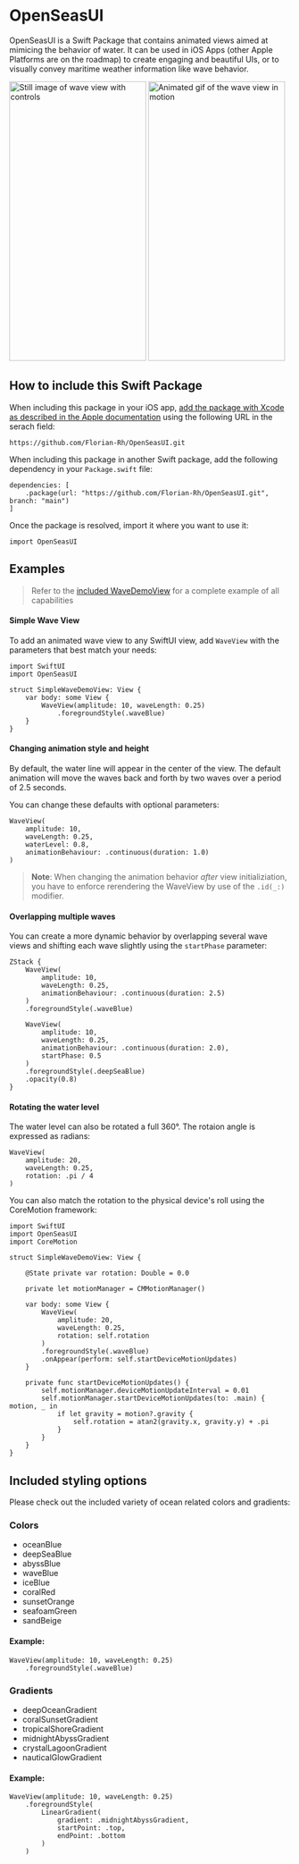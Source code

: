 #  OpenSeasUI

OpenSeasUI is a Swift Package that contains animated views aimed at mimicing the behavior of water. It can be used in iOS Apps (other Apple Platforms are on the roadmap) to create engaging and beautiful UIs, or to visually convey maritime weather information like wave behavior.

<p>
<img height="500" width="245" alt="Still image of wave view with controls" src="https://github.com/user-attachments/assets/34923961-9a59-4b33-8505-c829b13b7692" />

<img height="500" width="245" alt="Animated gif of the wave view in motion" src="https://github.com/user-attachments/assets/90c01102-267d-41f9-8ca3-2f831d6f8aa3" />    
</p>



## How to include this Swift Package

When including this package in your iOS app, [add the package with Xcode as described in the Apple documentation](https://developer.apple.com/documentation/xcode/adding-package-dependencies-to-your-app) using the following URL in the serach field:
````
https://github.com/Florian-Rh/OpenSeasUI.git
````

When including this package in another Swift package, add the following dependency in your `Package.swift` file:

```
dependencies: [
    .package(url: "https://github.com/Florian-Rh/OpenSeasUI.git", branch: "main")
]
```

Once the package is resolved, import it where you want to use it:

```
import OpenSeasUI
```

## Examples

> Refer to the [included WaveDemoView](./Sources/OpenSeasUI/Demo/WaveDemoView.swift) for a complete example of all capabilities

#### Simple Wave View
To add an animated wave view to any SwiftUI view, add `WaveView` with the parameters that best match your needs:

```
import SwiftUI
import OpenSeasUI

struct SimpleWaveDemoView: View {
    var body: some View {
        WaveView(amplitude: 10, waveLength: 0.25)
            .foregroundStyle(.waveBlue)
    }
}
```

#### Changing animation style and height
By default, the water line will appear in the center of the view. The default animation will move the waves back and forth by two waves over a period of 2.5 seconds.

You can change these defaults with optional parameters:

```
WaveView(
    amplitude: 10, 
    waveLength: 0.25, 
    waterLevel: 0.8, 
    animationBehaviour: .continuous(duration: 1.0)
)
```

> **Note**: When changing the animation behavior *after* view initializiation, you have to enforce rerendering the WaveView by use of the `.id(_:)` modifier.

#### Overlapping multiple waves

You can create a more dynamic behavior by overlapping several wave views and shifting each wave slightly using the `startPhase` parameter:

```
ZStack {
    WaveView(
        amplitude: 10,
        waveLength: 0.25,
        animationBehaviour: .continuous(duration: 2.5)
    )
    .foregroundStyle(.waveBlue)

    WaveView(
        amplitude: 10,
        waveLength: 0.25,
        animationBehaviour: .continuous(duration: 2.0),
        startPhase: 0.5
    )
    .foregroundStyle(.deepSeaBlue)
    .opacity(0.8)
}
```

#### Rotating the water level
The water level can also be rotated a full 360°. The rotaion angle is expressed as radians:

```
WaveView(
    amplitude: 20, 
    waveLength: 0.25, 
    rotation: .pi / 4
)
```

You can also match the rotation to the physical device's roll using the CoreMotion framework:

```
import SwiftUI
import OpenSeasUI
import CoreMotion

struct SimpleWaveDemoView: View {

    @State private var rotation: Double = 0.0

    private let motionManager = CMMotionManager()

    var body: some View {
        WaveView(
            amplitude: 20, 
            waveLength: 0.25, 
            rotation: self.rotation
        )
        .foregroundStyle(.waveBlue)
        .onAppear(perform: self.startDeviceMotionUpdates)
    }

    private func startDeviceMotionUpdates() {
        self.motionManager.deviceMotionUpdateInterval = 0.01
        self.motionManager.startDeviceMotionUpdates(to: .main) { motion, _ in
            if let gravity = motion?.gravity {
                self.rotation = atan2(gravity.x, gravity.y) + .pi
            }
        }
    }
}
```

## Included styling options
Please check out the included variety of ocean related colors and gradients:

### Colors
- oceanBlue
- deepSeaBlue
- abyssBlue
- waveBlue
- iceBlue
- coralRed
- sunsetOrange
- seafoamGreen
- sandBeige
#### Example:
```
WaveView(amplitude: 10, waveLength: 0.25)
    .foregroundStyle(.waveBlue)
```

### Gradients
- deepOceanGradient
- coralSunsetGradient
- tropicalShoreGradient
- midnightAbyssGradient
- crystalLagoonGradient
- nauticalGlowGradient

#### Example:
```
WaveView(amplitude: 10, waveLength: 0.25)
    .foregroundStyle(
        LinearGradient(
            gradient: .midnightAbyssGradient, 
            startPoint: .top, 
            endPoint: .bottom
        )
    )
```


